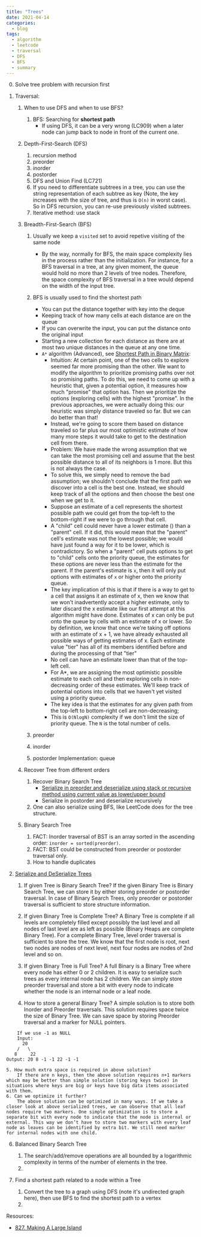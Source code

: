 ```yaml
---
title: "Trees"
date: 2021-04-14
categories:
  - blog
tags:
  - algorithm
  - leetcode
  - traversal
  - DFS
  - BFS
  - summary
---
```

0. Solve tree problem with recursion first

1. Traversal:
    1. When to use DFS and when to use BFS?
        1. BFS: Searching for **shortest path**
            * If using DFS, it can be a very wrong (LC909) when a later node can jump back to node in front of the current one.
    2. Depth-First-Search (DFS)
        1. recursion method
        1. preorder
        2. inorder
        3. postorder
        4. DFS and Union Find (LC721)
        5. If you need to differentiate subtrees in a tree, you can use the string representation of each subtree as key (Note, the key increases with the size of tree, and thus is `O(n)` in worst case). So in DFS recursion, you can re-use previously visited subtrees.
        6. Iterative method: use stack
    3. Breadth-First-Search (BFS)
        1. Usually we keep a `visited` set to avoid repetive visiting of the same node
            * By the way, normally for BFS, the main space complexity lies in the process rather than the initialization. For instance, for a BFS traversal in a tree, at any given moment, the queue would hold no more than 2 levels of tree nodes. Therefore, the space complexity of BFS traversal in a tree would depend on the width of the input tree.
        2. BFS is usually used to find the shortest path
            * You can put the distance together with key into the deque
            * Keeping track of how many cells at each distance are on the queue
            * If you can overwrite the input, you can put the distance onto the original input
            * Starting a new collection for each distance as there are at most two unique distances in the queue at any one time.
            * `A*` algorithm (Advanced), see [Shortest Path in Binary Matrix][LC1091]: 
                * Intuition: At certain point, one of the two cells to explore seemed far more promising than the other. We want to modify the algorithm to prioritize promising paths over not so promising paths. To do this, we need to come up with a heuristic that, given a potential option, it measures how much "promise" that option has. Then we prioritize the options (exploring cells) with the highest "promise". In the previous approaches, we were actually doing this: our heuristic was simply distance traveled so far. But we can do better than that!
                * Instead, we're going to score them based on distance traveled so far plus our most optimistic estimate of how many more steps it would take to get to the destination cell from there. 
                * Problem: We have made the wrong assumption that we can take the most promising cell and assume that the best possible distance to all of its neighbors is 1 more. But this is not always the case. 
                * To solve this, we simply need to remove the bad assumption; we shouldn't conclude that the first path we discover into a cell is the best one. Instead, we should keep track of all the options and then choose the best one when we get to it.
                * Suppose an estimate of a cell represents the shortest possible path we could get from the top-left to the bottom-right if we were to go through that cell.
                * A "child" cell could never have a lower estimate () than a "parent" cell. If it did, this would mean that the "parent" cell's estimate was not the lowest possible; we would have just found a way for it to be lower, which is contradictory. So when a "parent" cell puts options to get to "child" cells onto the priority queue, the estimates for these options are never less than the estimate for the parent. If the parent's estimate is `x`, then it will only put options with estimates of `x` or higher onto the priority queue.
                * The key implication of this is that if there is a way to get to a cell that assigns it an estimate of x, then we know that we won't inadvertently accept a higher estimate, only to later discard the x estimate like our first attempt at this algorithm might have done. Estimates of x can only be put onto the queue by cells with an estimate of x or lower. So by definition, we know that once we're taking off options with an estimate of x + 1, we have already exhausted all possible ways of getting estimates of x. Each estimate value "tier" has all of its members identified before and during the processing of that "tier"
                * No cell can have an estimate lower than that of the top-left cell.
                * For A*, we are assigning the most optimistic possible estimate to each cell and then exploring cells in non-decreasing order of these estimates. We'll keep track of potential options into cells that we haven't yet visited using a priority queue. 
                * The key idea is that the estimates for any given path from the top-left to bottom-right cell are non-decreasing;
                * This is `O(NlogN)` complexity if we don't limit the size of priority queue. The `N` is the total number of cells.







            




        1. preorder
        2. inorder
        3. postorder
        Implementation: queue



    3. Recover Tree from different orders
        1. Recover Binary Search Tree            
            * [Serialize in preorder and deserialize using stack or recursive method using current value as lower/upper bound][LeetCode 449]
            * Serialize in postorder and deserialize recursively
        2. One can also serialize using BFS, like LeetCode does for the tree structure.
    4. Binary Search Tree
        1. FACT: Inorder traversal of BST is an array sorted in the ascending order: `inorder = sorted(preorder)`.
        2. FACT: BST could be constructed from preorder or postorder traversal only.
        5. How to handle duplicates

5. [Serialize and DeSerialize Trees][Serialize Tree]
    1. If given Tree is Binary Search Tree? 
    If the given Binary Tree is Binary Search Tree, we can store it by either storing preorder or postorder traversal. In case of Binary Search Trees, only preorder or postorder traversal is sufficient to store structure information. 
    2. If given Binary Tree is Complete Tree? 
    A Binary Tree is complete if all levels are completely filled except possibly the last level and all nodes of last level are as left as possible (Binary Heaps are complete Binary Tree). For a complete Binary Tree, level order traversal is sufficient to store the tree. We know that the first node is root, next two nodes are nodes of next level, next four nodes are nodes of 2nd level and so on. 
    3. If given Binary Tree is Full Tree? 
    A full Binary is a Binary Tree where every node has either 0 or 2 children. It is easy to serialize such trees as every internal node has 2 children. We can simply store preorder traversal and store a bit with every node to indicate whether the node is an internal node or a leaf node.

    4. How to store a general Binary Tree? 
    A simple solution is to store both Inorder and Preorder traversals. This solution requires space twice the size of Binary Tree. We can save space by storing Preorder traversal and a marker for NULL pointers. 

```
    If we use -1 as NULL
    Input:
      20
    /   \
   8     22 
Output: 20 8 -1 -1 22 -1 -1 
```

    5. How much extra space is required in above solution? 
        If there are n keys, then the above solution requires n+1 markers which may be better than simple solution (storing keys twice) in situations where keys are big or keys have big data items associated with them.
    6. Can we optimize it further?     
        The above solution can be optimized in many ways. If we take a closer look at above serialized trees, we can observe that all leaf nodes require two markers. One simple optimization is to store a separate bit with every node to indicate that the node is internal or external. This way we don’t have to store two markers with every leaf node as leaves can be identified by extra bit. We still need marker for internal nodes with one child.


6. Balanced Binary Search Tree
    1. The search/add/remove operations are all bounded by a logarithmic complexity in terms of the number of elements in the tree. 
    2. 



7. Find a shortest path related to a node within a Tree
    1. Convert the tree to a graph using DFS (note it's undirected graph here), then use BFS to find the shortest path to a vertex
    2. 




    



Resources:
* [827. Making A Large Island][LeetCode Link]


[LeetCode Link]: https://leetcode.com/problems/making-a-large-island/
[LeetCode 449]: https://leetcode.com/problems/serialize-and-deserialize-bst/
[LC1091]: https://leetcode.com/problems/shortest-path-in-binary-matrix/solution/
[Serialize Tree]: https://www.geeksforgeeks.org/serialize-deserialize-binary-tree/
